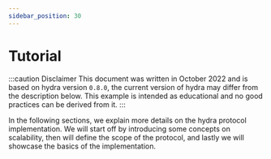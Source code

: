 ```yaml
---
sidebar_position: 30
---
```


# Tutorial

:::caution Disclaimer
This document was written in October 2022 and is based on hydra version `0.8.0`, the current version of hydra may differ from the description below. This example is intended as educational and no good practices can be derived from it.
:::

In the following sections, we explain more details on the hydra protocol implementation. We will start off by introducing some concepts on scalability, then will define the scope of the protocol, and lastly we will showcase the basics of the implementation.
